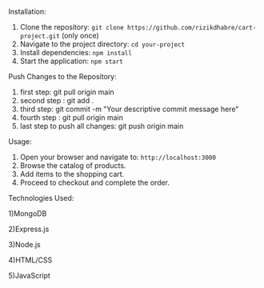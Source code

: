 Installation:
1. Clone the repository: `git clone https://github.com/rizikdhabre/cart-project.git` (only once)
2. Navigate to the project directory: `cd your-project`
3. Install dependencies: `npm install`
4. Start the application: `npm start`

Push Changes to the Repository:
1. first step:  git pull origin main
2. second step :  git add .
3. third step:   git commit -m "Your descriptive commit message here"
4. fourth step :  git pull origin main
5.  last step to push all changes:  git push origin main


Usage:
1. Open your browser and navigate to: `http://localhost:3000`
2. Browse the catalog of products.
3. Add items to the shopping cart.
4. Proceed to checkout and complete the order.

Technologies Used:

1)MongoDB

2)Express.js

3)Node.js

4)HTML/CSS

5)JavaScript





